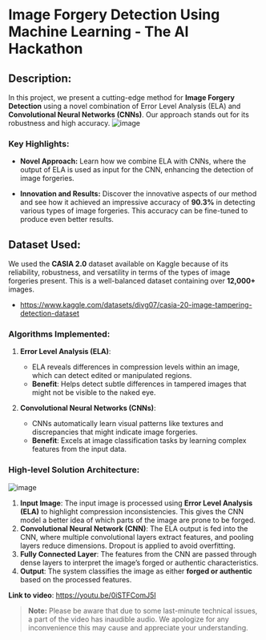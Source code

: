 # Image Forgery Detection Using Machine Learning - The AI Hackathon
## Description:

In this project, we present a cutting-edge method for **Image Forgery Detection** using a novel combination of Error Level Analysis (ELA) and **Convolutional Neural Networks (CNNs)**. Our approach stands out for its robustness and high accuracy.
![image](https://github.com/user-attachments/assets/6d67f060-4be3-4a25-8238-58b58613529e)

### Key Highlights:

- **Novel Approach:** Learn how we combine ELA with CNNs, where the output of ELA is used as input for the CNN, enhancing the detection of image forgeries.
  
- **Innovation and Results:** Discover the innovative aspects of our method and see how it achieved an impressive accuracy of **90.3%** in detecting various types of image forgeries. This accuracy can be fine-tuned to produce even better results.
  
## **Dataset Used:**
We used the **CASIA 2.0** dataset available on Kaggle because of its reliability, robustness, and versatility in terms of the types of image forgeries present. This is a well-balanced dataset containing over **12,000+** images.
- https://www.kaggle.com/datasets/divg07/casia-20-image-tampering-detection-dataset

### Algorithms Implemented:

1. **Error Level Analysis (ELA)**:
   - ELA reveals differences in compression levels within an image, which can detect edited or manipulated regions.
   - **Benefit**: Helps detect subtle differences in tampered images that might not be visible to the naked eye.

2. **Convolutional Neural Networks (CNNs)**:
   - CNNs automatically learn visual patterns like textures and discrepancies that might indicate image forgeries.
   - **Benefit**: Excels at image classification tasks by learning complex features from the input data.

### High-level Solution Architecture:

![image](https://github.com/user-attachments/assets/603f182e-cb88-44ed-8c78-865f4d5a6f74)

1. **Input Image**: The input image is processed using **Error Level Analysis (ELA)** to highlight compression inconsistencies. This gives the CNN model a better idea of which parts of the image are prone to be forged.
2. **Convolutional Neural Network (CNN)**: The ELA output is fed into the CNN, where multiple convolutional layers extract features, and pooling layers reduce dimensions. Dropout is applied to avoid overfitting.
3. **Fully Connected Layer**: The features from the CNN are passed through dense layers to interpret the image’s forged or authentic characteristics.
4. **Output**: The system classifies the image as either **forged or authentic** based on the processed features.

**Link to video**: https://youtu.be/0iSTFComJ5I

> **Note:** Please be aware that due to some last-minute technical issues, a part of the video has inaudible audio. We apologize for any inconvenience this may cause and appreciate your understanding.
